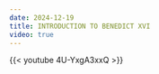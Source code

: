 ```yaml
---
date: 2024-12-19
title: INTRODUCTION TO BENEDICT XVI
video: true
---
```



{{< youtube 4U-YxgA3xxQ >}}
